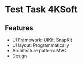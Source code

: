 # Test Task 4KSoft

## Features
- UI Framework: UIKit, SnapKit
- UI layout: Programmatically
- Architecture pattern: MVC
- [Design](https://www.figma.com/file/J3y4OhL1wMI3VTTrcNG5nT/Test-project?node-id=325%3A786)
